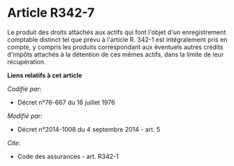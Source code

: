 # Article R342-7

Le produit des droits attachés aux actifs qui font l'objet d'un enregistrement comptable distinct tel que prévu à l'article
R. 342-1 est intégralement pris en compte, y compris les produits correspondant aux éventuels autres crédits d'impôts
attachés à la détention de ces mêmes actifs, dans la limite de leur récupération.

**Liens relatifs à cet article**

_Codifié par_:

  - Décret n°76-667 du 16 juillet 1976

_Modifié par_:

  - Décret n°2014-1008 du 4 septembre 2014 - art. 5

_Cite_:

  - Code des assurances - art. R342-1
